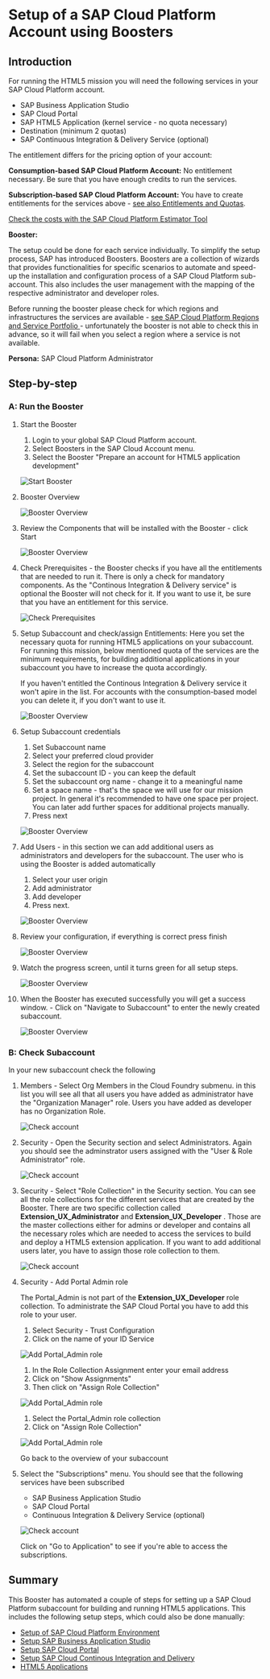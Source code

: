 # Setup of a SAP Cloud Platform Account using Boosters
## Introduction

For running the HTML5 mission you will need the following services in your SAP Cloud Platform account.

* SAP Business Application Studio
* SAP Cloud Portal 
* SAP HTML5 Application (kernel service - no quota necessary)
* Destination (minimum 2 quotas)
* SAP Continuous Integration & Delivery Service (optional)

The entitlement differs for the pricing option of your account:

**Consumption-based SAP Cloud Platform Account:** 
No entitlement necessary. Be sure that you have enough credits to run the services.

**Subscription-based SAP Cloud Platform Account:** 
You have to create entitlements for the services above - [see also Entitlements and Quotas](https://help.sap.com/viewer/df50977d8bfa4c9a8a063ddb37113c43/Cloud/en-US/38ecf59cdda64150a102cfaa62d5faab.html#loio363f0f68f9704830ac65c87a2562559b).


[Check the costs with the SAP Cloud Platform Estimator Tool](https://www.sap.com/products/cloud-platform/pricing/estimator-tool.html)


**Booster:**

The setup could be done for each service individually. To simplify the setup process, SAP has introduced Boosters. Boosters are a collection of wizards that provides functionalities for specific scenarios to automate and speed-up the installation and configuration process of a SAP Cloud Platform sub-account. This also includes the user management with the mapping of the respective administrator and developer roles.

Before running the booster please check for which regions and infrastructures the services are available - [see SAP Cloud Platform Regions and Service Portfolio ](https://help.sap.com/doc/aa1ccd10da6c4337aa737df2ead1855b/Cloud/en-US/3b642f68227b4b1398d2ce1a5351389a.html) - unfortunately the booster is not able to check this in advance, so it will fail when you select a region where a service is not available.



**Persona:** SAP Cloud Platform Administrator

## Step-by-step

### A: Run the Booster

1. Start the Booster
   1. Login to your global SAP Cloud Platform account.
   2. Select Boosters in the SAP Cloud Account menu.
   2. Select the Booster "Prepare an account for HTML5 application development"
   
   ![Start Booster](./images/booster1.png)


2.  Booster Overview
   
    ![Booster Overview](./images/booster2.png)

3.  Review the Components that will be installed with the Booster - click Start
    
    ![Booster Overview](./images/booster3.png)
 
4.  Check Prerequisites - the Booster checks if you have all the entitlements that are needed to run it. There is only a check for mandatory components. As the "Continous Integration & Delivery service" is optional the Booster will not check for it. If you want to use it, be sure that you have an entitlement for this service.
   
    ![Check Prerequisites](./images/booster4.png)
 
5.  Setup Subaccount and check/assign Entitlements: 
    Here you set the necessary quota for running HTML5 applications on your subaccount.
    For running this mission, below mentioned quota of the services are the minimum requirements, for building additional applications in your subaccount you have to increase the quota accordingly.

    If you haven't entitled the Continous Integration & Delivery service it won't apire in the list. For accounts with the consumption-based model you can delete it, if you don't want to use it.
    
    
    ![Booster Overview](./images/booster5a.png)

 
   
6.  Setup Subaccount credentials 
    1.  Set Subaccount name
    2.  Select your preferred cloud provider
    3.  Select the region for the subaccount
    4.  Set the subaccount ID - you can keep the default
    5.  Set the subaccount org name - change it to a meaningful name
    6.  Set a space name - that's the space we will use for our mission project. In general it's recommended to have one space per project. You can later add further spaces for additional projects manually. 
    7.  Press next

    ![Booster Overview](./images/booster5b.png)



7.  Add Users - in this section we can add additional users as administrators and developers for the subaccount. The user who is using the Booster is added automatically
    1. Select your user origin 
    2. Add administrator
    3. Add developer
    4. Press next.

    ![Booster Overview](./images/booster6.png)

8.  Review your configuration, if everything is correct press finish 
    
    ![Booster Overview](./images/booster7.png)
 

9.  Watch the progress screen, until it turns green for all setup steps.

    ![Booster Overview](./images/booster8.png)


10. When the Booster has executed successfully you will get a success window. - Click on "Navigate to Subaccount" to enter the newly created subaccount.

    ![Booster Overview](./images/booster9.png)



### B: Check Subaccount
In your new subaccount check the following

1. Members - Select Org Members in the Cloud Foundry submenu. in this list you will see all that all users you have added as administrator have the "Organization Manager" role. Users you have added as developer has no Organization Role.
   
     ![Check account](./images/check-booster1.png)

2. Security - Open the Security section and select Administrators. Again you should see the adminstrator users assigned with the "User & Role Administrator" role. 

     ![Check account](./images/check-booster4.png)

3. Security - Select "Role Collection" in the Security section. You can see all the role collections for the different services that are created by the Booster. There are two specific collection called **Extension_UX_Administrator** and **Extension_UX_Developer** . Those are the master collections either for admins or developer and contains all the necessary roles which are needed to access the services to build and deploy a HTML5 extension application. If you want to add additional users later, you have to assign those role collection to them.
   
     ![Check account](./images/check-booster2.png)

4. Security - Add Portal Admin role
   
   The Portal_Admin is not part of the **Extension_UX_Developer** role collection. To administrate the SAP Cloud Portal you have to add this role to your user.
   1.  Select Security - Trust Configuration
   2.  Click on the name of your ID Service
   
   ![Add Portal_Admin role](./images/portalrole1.png)
    
   1. In the Role Collection Assignment enter your email address
   2. Click on "Show Assignments"
   3. Then click on "Assign Role Collection"

   ![Add Portal_Admin role](./images/portalrole2.png)

    1. Select the Portal_Admin role collection
    2. Click on "Assign Role Collection"

   ![Add Portal_Admin role](./images/portalrole3.png)

   Go back to the overview of your subaccount

5. Select the "Subscriptions" menu. You should see that the following services have been subscribed
    * SAP Business Application Studio
    * SAP Cloud Portal 
    * Continuous Integration & Delivery Service (optional)

     ![Check account](./images/check-booster3.png)

     Click on "Go to Application" to see if you're able to access the subscriptions.


## Summary

This Booster has automated a couple of steps for setting up a SAP Cloud Platform subaccount for building and running HTML5 applications. This includes the following setup steps, which could also be done manually:

* [Setup of SAP Cloud Platform Environment](https://help.sap.com/viewer/368c481cd6954bdfa5d0435479fd4eaf/Cloud/en-US/302b47b11e1749c3aa9478f4123fc216.html)
* [Setup SAP Business Application Studio](https://help.sap.com/viewer/c8f199cdcb7b48f2adc1bb3ec44e4dc4/Trial/en-US/19611ddbe82f4bf2b493283e0ed602e5.html)
* [Setup SAP Cloud Portal](https://help.sap.com/viewer/ad4b9f0b14b0458cad9bd27bf435637d/Cloud/en-US/fd79b232967545569d1ae4d8f691016b.html)
* [Setup SAP Cloud Continous Integration and Delivery](https://help.sap.com/viewer/99c72101f7ee40d0b2deb4df72ba1ad3/Cloud/en-US/719acaf61e4b4bf0a496483155c52570.html)
* [HTML5 Applications](https://help.sap.com/viewer/29badeeee3684338b2e870139bdc4d86/Cloud/en-US/3db887a26f6e44bd929f4ccdb9e7f5d7.html)

